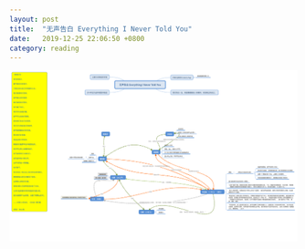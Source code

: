```yaml
---
layout: post
title:  "无声告白 Everything I Never Told You"
date:   2019-12-25 22:06:50 +0800
category: reading
---
```




![无声告白的思维导图](/img/posts/20191225-Everything_I_Never_Told_You.png)

